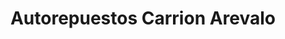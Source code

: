 ---
title: "Autorepuestos Carrion Arevalo"
url: /quito/autorepuestos-carrion-arevalo/
shop: reparación de automóviles
---